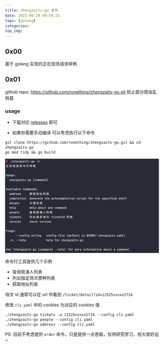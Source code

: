 ```yaml
---
title: zhengzaitv-go 发布
date: 2022-06-29 09:59:23
tags: [golang]
categories:
top_img:
---
```


## 0x00

基于 golang 实现的正在现场请求样例

<!--more-->

## 0x01

github repo: https://github.com/ronething/zhengzaitv-go.git 防止部分爬虫乱转载

### usage

- 下载对应 [releases](https://github.com/ronething/zhengzaitv-go/releases) 即可

- 如果你需要手动编译 可以考虑执行以下命令

```shell
git clone https://github.com/ronething/zhengzaitv-go.git && cd zhengzaitv-go
go mod tidy && go build
```

![cli](https://github.com/ronething/zhengzaitv-go/raw/main/img/cli.png)

命令行工具提供几个示例

- 查询观演人列表
- 列出指定场次票种列表
- 获取地址列表

场次 id 通常可以在 url 中看到 `/ticket/detail?id=11525xxxxx2714`

修改 `cli.yaml` 中的 cookies 为对应的 cookies 值

```shell
./zhengzaitv-go tickets -a 11525xxxxx2714 --config cli.yaml
./zhengzaitv-go people --config cli.yaml
./zhengzaitv-go address --config cli.yaml
```

PS: 目前不考虑提供 `order` 命令，只是提供一点思路，仅供研究学习，祝大家好运~

